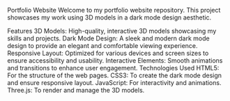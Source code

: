 Portfolio Website
Welcome to my portfolio website repository. This project showcases my work using 3D models in a dark mode design aesthetic.

Features
3D Models: High-quality, interactive 3D models showcasing my skills and projects.
Dark Mode Design: A sleek and modern dark mode design to provide an elegant and comfortable viewing experience.
Responsive Layout: Optimized for various devices and screen sizes to ensure accessibility and usability.
Interactive Elements: Smooth animations and transitions to enhance user engagement.
Technologies Used
HTML5: For the structure of the web pages.
CSS3: To create the dark mode design and ensure responsive layout.
JavaScript: For interactivity and animations.
Three.js: To render and manage the 3D models.

